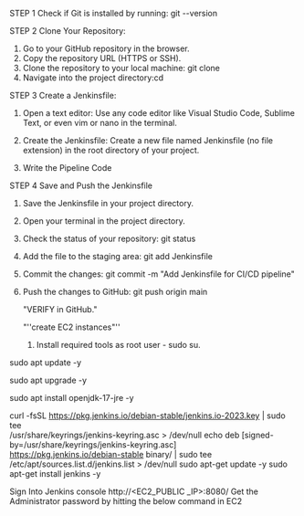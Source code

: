 STEP 1
Check if Git is installed by running: 
git --version

STEP 2
Clone Your Repository:
1. Go to your GitHub repository in the browser.
2. Copy the repository URL (HTTPS or SSH).
3. Clone the repository to your local machine: git clone <your-repository-url>
4. Navigate into the project directory:cd <your-project-directory>

STEP 3
Create a Jenkinsfile:
1. Open a text editor:
Use any code editor like Visual Studio Code, Sublime Text, or even vim or nano in the terminal.

2. Create the Jenkinsfile:
Create a new file named Jenkinsfile (no file extension) in the root directory of your project.

3. Write the Pipeline Code

STEP 4
Save and Push the Jenkinsfile

1. Save the Jenkinsfile in your project directory.
2. Open your terminal in the project directory.
3. Check the status of your repository:
   git status
4. Add the file to the staging area:
   git add Jenkinsfile
5. Commit the changes:
   git commit -m "Add Jenkinsfile for CI/CD pipeline"
6. Push the changes to GitHub:
   git push origin main

   "VERIFY in GitHub."


   "''create EC2 instances"''

   1. Install required tools as root user - sudo su.

sudo apt update -y

sudo apt upgrade -y 

sudo apt install openjdk-17-jre -y

curl -fsSL https://pkg.jenkins.io/debian-stable/jenkins.io-2023.key | sudo tee \
  /usr/share/keyrings/jenkins-keyring.asc > /dev/null
echo deb [signed-by=/usr/share/keyrings/jenkins-keyring.asc] \
  https://pkg.jenkins.io/debian-stable binary/ | sudo tee \
  /etc/apt/sources.list.d/jenkins.list > /dev/null
sudo apt-get update -y 
sudo apt-get install jenkins -y

Sign Into Jenkins console
http://<EC2_PUBLIC _IP>:8080/
Get the Administrator password by
hitting the below command in EC2

